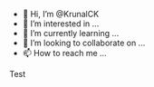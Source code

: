 - 👋 Hi, I’m @KrunalCK
- 👀 I’m interested in ...
- 🌱 I’m currently learning ...
- 💞️ I’m looking to collaborate on ...
- 📫 How to reach me ...

<!---
KrunalCK/KrunalCK is a ✨ special ✨ repository because its `README.md` (this file) appears on your GitHub profile.
You can click the Preview link to take a look at your changes.
--->
Test
